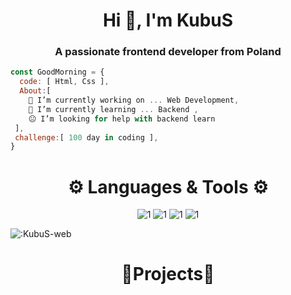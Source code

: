 

<h1 align="center">Hi 👋, I'm KubuS</h1>
<h3 align="center">A passionate frontend developer from Poland</h3>
 
```javascript
const GoodMorning = {
  code: [ Html, Css ],
  About:[
    🔭 I’m currently working on ... Web Development,
    🌵 I’m currently learning ... Backend ,
    😐 I’m looking for help with backend learn
 ],
 challenge:[ 100 day in coding ],
}
```
<h1 align ="center"> ⚙  Languages & Tools ⚙ </h1>
<p align="center" >
  <img   src = "https://img.shields.io/badge/HTML-239120?style=for-the-badge&logo=html5&logoColor=white "alt ="1"/>
  <img   src = "https://img.shields.io/badge/CSS-239120?&style=for-the-badge&logo=css3&logoColor=white"alt ="1"/>
  <img  src ="https://img.shields.io/badge/Visual_Studio_Code-0078D4?style=for-the-badge&logo=visual%20studio%20code&logoColor=white"alt ="1" />
  <img  src ="https://img.shields.io/badge/Spotify-1ED760?&style=for-the-badge&logo=spotify&logoColor=white"alt ="1" />
  
![:KubuS-web](https://count.getloli.com/get/@:KubuS-web)

<h1 align ="center"> 💛Projects💛 </h1>

